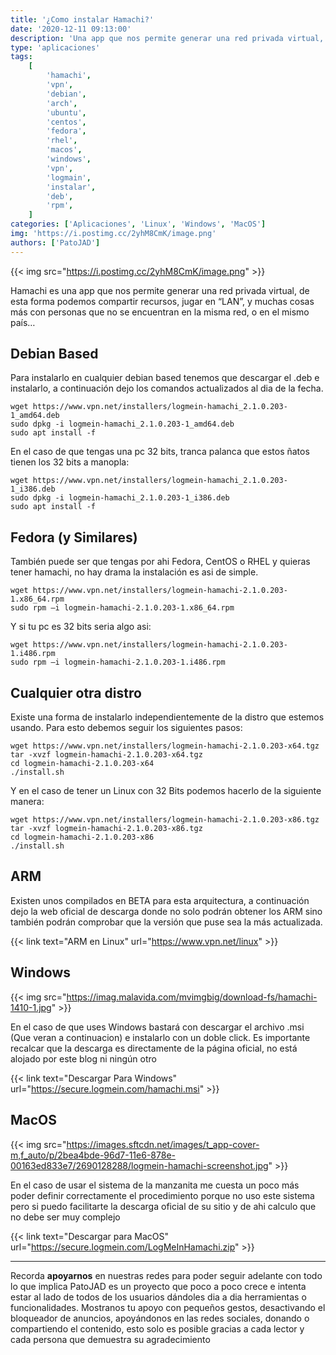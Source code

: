 ```yaml
---
title: '¿Como instalar Hamachi?'
date: '2020-12-11 09:13:00'
description: 'Una app que nos permite generar una red privada virtual, de esta forma podemos compartir recursos, jugar en “LAN”, y muchas cosas mas...'
type: 'aplicaciones'
tags:
    [
        'hamachi',
        'vpn',
        'debian',
        'arch',
        'ubuntu',
        'centos',
        'fedora',
        'rhel',
        'macos',
        'windows',
        'vpn',
        'logmain',
        'instalar',
        'deb',
        'rpm',
    ]
categories: ['Aplicaciones', 'Linux', 'Windows', 'MacOS']
img: 'https://i.postimg.cc/2yhM8CmK/image.png'
authors: ['PatoJAD']
---
```


{{< img src="https://i.postimg.cc/2yhM8CmK/image.png" >}}

Hamachi es una app que nos permite generar una red privada virtual, de esta forma podemos compartir recursos, jugar en “LAN”, y muchas cosas más con personas que no se encuentran en la misma red, o en el mismo país…

## Debian Based

Para instalarlo en cualquier debian based tenemos que descargar el .deb e instalarlo, a continuación dejo los comandos actualizados al dia de la fecha.

```shell
wget https://www.vpn.net/installers/logmein-hamachi_2.1.0.203-1_amd64.deb
sudo dpkg -i logmein-hamachi_2.1.0.203-1_amd64.deb
sudo apt install -f
```

En el caso de que tengas una pc 32 bits, tranca palanca que estos ñatos tienen los 32 bits a manopla:

```shell
wget https://www.vpn.net/installers/logmein-hamachi_2.1.0.203-1_i386.deb
sudo dpkg -i logmein-hamachi_2.1.0.203-1_i386.deb
sudo apt install -f
```

## Fedora (y Similares)

También puede ser que tengas por ahi Fedora, CentOS o RHEL y quieras tener hamachi, no hay drama la instalación es asi de simple.

```shell
wget https://www.vpn.net/installers/logmein-hamachi-2.1.0.203-1.x86_64.rpm
sudo rpm –i logmein-hamachi-2.1.0.203-1.x86_64.rpm
```

Y si tu pc es 32 bits seria algo asi:

```shell
wget https://www.vpn.net/installers/logmein-hamachi-2.1.0.203-1.i486.rpm
sudo rpm –i logmein-hamachi-2.1.0.203-1.i486.rpm
```

## Cualquier otra distro

Existe una forma de instalarlo independientemente de la distro que estemos usando. Para esto debemos seguir los siguientes pasos:

```shell
wget https://www.vpn.net/installers/logmein-hamachi-2.1.0.203-x64.tgz
tar -xvzf logmein-hamachi-2.1.0.203-x64.tgz
cd logmein-hamachi-2.1.0.203-x64
./install.sh
```

Y en el caso de tener un Linux con 32 Bits podemos hacerlo de la siguiente manera:

```shell
wget https://www.vpn.net/installers/logmein-hamachi-2.1.0.203-x86.tgz
tar -xvzf logmein-hamachi-2.1.0.203-x86.tgz
cd logmein-hamachi-2.1.0.203-x86
./install.sh
```

## ARM

Existen unos compilados en BETA para esta arquitectura, a continuación dejo la web oficial de descarga donde no solo podrán obtener los ARM sino también podrán comprobar que la versión que puse sea la más actualizada.

{{< link text="ARM en Linux" url="https://www.vpn.net/linux" >}}

## Windows

{{< img src="https://imag.malavida.com/mvimgbig/download-fs/hamachi-1410-1.jpg" >}}

En el caso de que uses Windows bastará con descargar el archivo .msi (Que veran a continuacion) e instalarlo con un doble click. Es importante recalcar que la descarga es directamente de la página oficial, no está alojado por este blog ni ningún otro

{{< link text="Descargar Para Windows" url="https://secure.logmein.com/hamachi.msi" >}}

## MacOS

{{< img src="https://images.sftcdn.net/images/t_app-cover-m,f_auto/p/2bea4bde-96d7-11e6-878e-00163ed833e7/2690128288/logmein-hamachi-screenshot.jpg" >}}

En el caso de usar el sistema de la manzanita me cuesta un poco más poder definir correctamente el procedimiento porque no uso este sistema pero si puedo facilitarte la descarga oficial de su sitio y de ahi calculo que no debe ser muy complejo

{{< link text="Descargar para MacOS" url="https://secure.logmein.com/LogMeInHamachi.zip" >}}

---

Recorda **apoyarnos** en nuestras redes para poder seguir adelante con todo lo que implica PatoJAD es un proyecto que poco a poco crece e intenta estar al lado de todos de los usuarios dándoles dia a dia herramientas o funcionalidades. Mostranos tu apoyo con pequeños gestos, desactivando el bloqueador de anuncios, apoyándonos en las redes sociales, donando o compartiendo el contenido, esto solo es posible gracias a cada lector y cada persona que demuestra su agradecimiento
